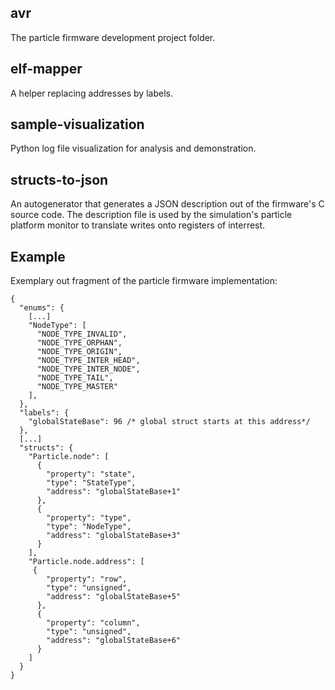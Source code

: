 avr 
---
The particle firmware development project folder.

elf-mapper
-------------
A helper replacing addresses by labels.

sample-visualization
--------------------
Python log file visualization for analysis and demonstration.

structs-to-json
---------------
An autogenerator that generates a JSON description out of the firmware's C source code. 
The description file is used by the simulation's particle platform monitor to translate 
writes onto registers of interrest.


Example 
-------
Exemplary out fragment of the particle firmware implementation:

    {
      "enums": {
        [...]
        "NodeType": [
          "NODE_TYPE_INVALID",
          "NODE_TYPE_ORPHAN",
          "NODE_TYPE_ORIGIN",
          "NODE_TYPE_INTER_HEAD",
          "NODE_TYPE_INTER_NODE",
          "NODE_TYPE_TAIL",
          "NODE_TYPE_MASTER"
        ],
      },
      "labels": {
        "globalStateBase": 96 /* global struct starts at this address*/
      },
      [...]
      "structs": {
        "Particle.node": [
          {
            "property": "state",
            "type": "StateType",
            "address": "globalStateBase+1"
          },
          {
            "property": "type",
            "type": "NodeType",
            "address": "globalStateBase+3"
          }
        ],
        "Particle.node.address": [
         {
            "property": "row",
            "type": "unsigned",
            "address": "globalStateBase+5"
          },
          {
            "property": "column",
            "type": "unsigned",
            "address": "globalStateBase+6"
          }
        ]
      }
    }
